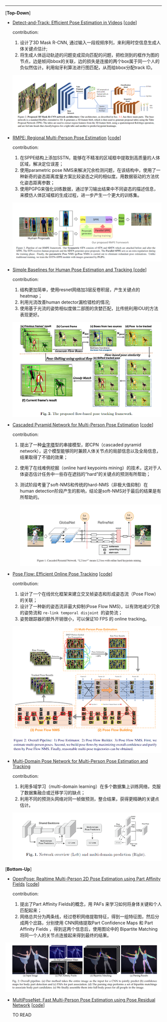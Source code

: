 ---


[**Top-Down**]

- [Detect-and-Track: Efficient Pose Estimation in Videos](http://openaccess.thecvf.com/content_cvpr_2018/papers/Girdhar_Detect-and-Track_Efficient_Pose_CVPR_2018_paper.pdf) [[code](https://github.com/facebookresearch/DetectAndTrack)]

  contribution: 

  1. 设计了3D Mask R-CNN, 通过输入一段视频序列，来利用时空信息生成人体关键点估计;
  2. 将生成人体运动轨迹的问题变成双向匹配的问题，把检测到的框作为图的节点，边是帧间bbox的关联，边的损失是连接的两个box属于同一个人的负似然估计。利用匈牙利算法进行图匹配，从而给bbox分配track ID。

  ![1551017209071](./figures/1551017209071.png)

- [RMPE: Regional Multi-Person Pose Estimation](https://arxiv.org/pdf/1612.00137) [[code](https://github.com/MVIG-SJTU/AlphaPose)]

  contribution: 

  1. 在SPPE结构上添加SSTN，能够在不精准的区域框中提取到高质量的人体区域，解决定位误差；
  2. 使用parametric pose NMS来解决冗余检测问题，在该结构中，使用了一种新奇的姿态距离度量方案比较姿态之间的相似度。用数据驱动的方法优化姿态距离参数；
  3. 使用PGPG来强化训练数据，通过学习输出结果中不同姿态的描述信息，来模仿人体区域框的生成过程，进一步产生一个更大的训练集。

  ![1551019792483](./figures/1551019792483.png)

- [Simple Baselines for Human Pose Estimation and Tracking ](http://openaccess.thecvf.com/content_ECCV_2018/papers/Bin_Xiao_Simple_Baselines_for_ECCV_2018_paper.pdf) [[code](https://github.com/Microsoft/human-pose-estimation.pytorch)]

  contribution: 

  1. 结构更加简单，使用resnet网络加3层反卷积层，产生关键点的heatmap；
  2. 利用光流改善human detector漏检错检的情况;
  3. 使用基于光流的姿势相似度做二部图的贪婪匹配，比传统利用IOU的方法表现更好。

  ![1551017260381](./figures/1551017260381.png)

- [Cascaded Pyramid Network for Multi-Person Pose Estimation](http://openaccess.thecvf.com/content_cvpr_2018/papers/Chen_Cascaded_Pyramid_Network_CVPR_2018_paper.pdf) [[code](https://github.com/chenyilun95/tf-cpn)]

  contribution: 

  1. 提出了一种[金字塔](https://www.baidu.com/s?wd=%E9%87%91%E5%AD%97%E5%A1%94&tn=24004469_oem_dg&rsv_dl=gh_pl_sl_csd)型的串接模型，即CPN（cascaded pyramid network），这个模型能够同时兼顾人体关节点的局部信息以及全局信息，结果取得了不错的效果；

  2. 使用了在线难例挖掘（online hard keypoints mining）的技术，这对于人体姿态估计任务中一些存在遮挡的“hard”的关键点的预测有所帮助；

  3. 测试阶段考量了soft-NMS和传统的hard-NMS（非极大值抑制）在human detection阶段产生的影响，结论是soft-NMS对于最后的结果是有所帮助的。

     ![1551018107368](./figures/1551018107368.png)

- [Pose Flow: Efficient Online Pose Tracking](https://arxiv.org/pdf/1802.00977) [[code](https://github.com/YuliangXiu/PoseFlow)]

  contribution: 

  1. 设计了一个在线优化框架来建立交叉帧姿态和形成姿态流（Pose Flow）的关联；
  2. 设计了一种新的姿态流非最大抑制(Pose Flow NMS)，以有效地减少冗余的姿势流和 `re-link temporal disjoint `的姿势流；
  3. 姿势跟踪器的额外开销很小，可以保证10 FPS 的 online tracking。

  ![1551018970747](./figures/1551018970747.png)

- [Multi-Domain Pose Network for Multi-Person Pose Estimation and Tracking](https://link.springer.com/chapter/10.1007/978-3-030-11012-3_17)

  contribution: 

  1. 利用多域学习（multi-domain learning）在多个数据集上训练网络，克服了数据集融合或迁移学习的缺点；
  2. 利用不同的预测头网络对同一帧做预测，整合结果，获得更精确的关键点估计。

  ![1551019036865](./figures/1551019036865.png)

[**Bottom-Up**]

- [OpenPose: Realtime Multi-Person 2D Pose Estimation using Part Affinity Fields](https://arxiv.org/pdf/1812.08008) [[code](https://github.com/ZheC/Realtime_Multi-Person_Pose_Estimation)]

  contribution:

  1. 提出了Part Affinity Fields的概念，用 PAFs 来学习如何将身体关键和个人匹配起来；
  2. 网络总共分为两条线，经过卷积网络提取特征，得到一组特征图，然后分成两个岔路，分别使用 CNN网络提取Part Confidence Maps 和 Part Affinity Fields ，得到这两个信息后，使用图论中的 Bipartite Matching 将同一个人的关节点连接起来得到最终的结果。

![open pose](./figures/1551021542584.png)

- [MultiPoseNet: Fast Multi-Person Pose Estimation using Pose Residual Network](https://arxiv.org/pdf/1807.04067v1.pdf) [[code](https://github.com/mkocabas/pose-residual-network)]

  TO READ

